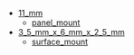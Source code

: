 * [11_mm](/11_mm)
  * [panel_mount](/11_mm/panel_mount)
* [3_5_mm_x_6_mm_x_2_5_mm](/3_5_mm_x_6_mm_x_2_5_mm)
  * [surface_mount](/3_5_mm_x_6_mm_x_2_5_mm/surface_mount)

